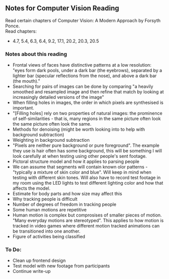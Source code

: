 ## Notes for Computer Vision Reading

Read certain chapters of Computer Vision: A Modern Approach by Forsyth Ponce.<br/>
Read chapters:
* 4.7, 5.4, 6.3, 6.4, 9.2, 17.1, 20.2, 20.3, 20.5

### Notes about this reading

* Frontal views of faces have distinctive patterns at a low resolution: "eyes form dark pools, under a dark bar (the eyebrows), separated by a lighter bar (specular reflections from the nose), and above a dark bar (the mouth)."
* Searching for pairs of images can be done by comparing "a heavily smoothed and resampled image and then refine that match by looking at increasingly detailed versions of the image"
* When filling holes in images, the order in which pixels are synthesised is important.
* "[Filling holes] rely on two properties of natural images: the prominence of self-similarities - that is, many regions in the same picture often look the same picture often look the same.
* Methods for denoising (might be worth looking into to help with background subtraction)
* Weighting in background subtraction
* "Pixels are neither pure background or pure foreground". The example they use is hair often has some background, this will be something I will look carefully at when testing using other people's sent footage.
* Pictoral structure model and how it applies to parsing people
* We can assume that segments will contain known olor patterns - "typically a mixture of skin color and blue". Will keep in mind when testing with different skin tones. Will also have to record test footage in my room using the LED lights to test different lighting color and how that affects the model.
* Estimate for body parts and how size may affect this
* Why tracking people is difficult
* Number of degrees of freedom in tracking people
* Some human motions are repetitive
* Human motion is complex but comprosises of smaller pieces of motion. "Many everyday motions are stereotyped". This applies to how motion is tracked in video games where different motion tracked animations can be transitioned into one another.
* Figure of activities being classified

### To Do:

* Clean up frontend design
* Test model with new footage from participants
* Continue write-up